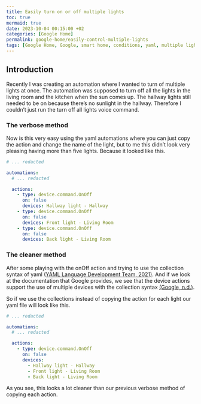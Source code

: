 ```yaml
---
title: Easily turn on or off multiple lights
toc: true
mermaid: true
date: 2023-10-04 00:15:00 +02
categories: [Google Home]
permalink: google-home/easily-control-multiple-lights
tags: [Google Home, Google, smart home, conditions, yaml, multiple lights, turn on, turn off]
---
```


## Introduction

Recently I was creating an automation where I wanted to turn of multiple lights at once. The automation was supposed to turn off all the lights in the living room and the kitchen when the sun comes up. The hallway lights still needed to be on because there’s no sunlight in the hallway. Therefore I couldn’t just run the turn off all lights voice command.

### The verbose method

Now is this very easy using the yaml automations where you can just copy the action and change the name of the light, but to me this didn’t look very pleasing having more than five lights. Because it looked like this.

```yaml
# ... redacted

automations:  
  # ... redacted

  actions:
    - type: device.command.OnOff
      on: false
      devices: Hallway light - Hallway
    - type: device.command.OnOff
      on: false
      devices: Front light - Living Room
    - type: device.command.OnOff
      on: false
      devices: Back light - Living Room
```

### The cleaner method

After some playing with the onOff action and trying to use the collection syntax of yaml [(YAML Language Development Team, 2021)](https://yaml.org/spec/1.2.2/#collections). And if we look at the documentation that Google provides, we see that the device actions support the use of multiple devices with the collection syntax [(Google, n.d.)](https://support.google.com/googlenest/answer/13460475?sjid=4162496325683235059-EU#actions&zippy=%2Cdevice-actions%2Cactions).

So if we use the collections instead of copying the action for each light our yaml file will look like this.


```yaml
# ... redacted

automations:  
  # ... redacted

  actions:
    - type: device.command.OnOff
      on: false
      devices:
        - Hallway light - Hallway
        - Front light - Living Room
        - Back light - Living Room
```

As you see, this looks a lot cleaner than our previous verbose method of copying each action.
